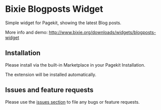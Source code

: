 # Bixie Blogposts Widget

Simple widget for Pagekit, showing the latest Blog posts. 

More info and demo: http://www.bixie.org/downloads/widgets/blogposts-widget 

## Installation

Please install via the built-in Marketplace in your Pagekit Installation.

The extension will be installed automatically.

## Issues and feature requests

Please use the [issues section](https://github.com/Bixie/pagekit-blogposts/issues) to file any bugs or feature requests.
